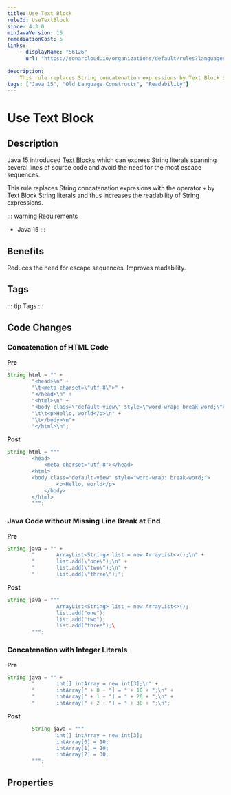 ```yaml
---
title: Use Text Block
ruleId: UseTextBlock
since: 4.3.0
minJavaVersion: 15
remediationCost: 5
links:
    - displayName: "S6126"
      url: "https://sonarcloud.io/organizations/default/rules?languages=java&open=java%3AS6126&q=S6126"
    
description:
    This rule replaces String concatenation expressions by Text Block String literals which have been introduced in Java 15.
tags: ["Java 15", "Old Language Constructs", "Readability"]
---
```


# Use Text Block

## Description

Java 15 introduced [Text Blocks](https://openjdk.java.net/jeps/378) which can express String literals spanning several lines of source code and avoid the need for the most escape sequences.

This rule replaces String concatenation expresions with the operator `+` by Text Block String literals and thus increases the readability of String expressions.

::: warning Requirements
* Java 15
:::

## Benefits

Reduces the need for escape sequences. Improves readability.

## Tags

::: tip Tags
<TagLinks />
:::

## Code Changes

### Concatenation of HTML Code

__Pre__
```java
String html = "" +
		"<head>\n" +
		"\t<meta charset=\"utf-8\">" +
		"</head>\n" +
		"<html>\n" + 
		"<body class=\"default-view\" style=\"word-wrap: break-word;\">\n"+ 
		"\t\t<p>Hello, world</p>\n" + 
		"\t</body>\n"+
		"</html>\n";
```

__Post__
```java
String html = """
		<head>
			<meta charset="utf-8"></head>
		<html>
		<body class="default-view" style="word-wrap: break-word;">
				<p>Hello, world</p>
			</body>
		</html>
		""";
```

### Java Code without Missing Line Break at End

__Pre__
```java
String java = "" +
		"		ArrayList<String> list = new ArrayList<>();\n" +
		"		list.add(\"one\");\n" +
		"		list.add(\"two\");\n" +
		"		list.add(\"three\");";
```

__Post__
```java
String java = """
				ArrayList<String> list = new ArrayList<>();
				list.add("one");
				list.add("two");
				list.add("three");\
		""";
```

### Concatenation with Integer Literals

__Pre__
```java
String java = "" + 
		"		int[] intArray = new int[3];\n" + 
		"		intArray[" + 0 + "] = " + 10 + ";\n" + 
		"		intArray[" + 1 + "] = " + 20 + ";\n" + 
		"		intArray[" + 2 + "] = " + 30 + ";\n";
```

__Post__
```java
		String java = """
				int[] intArray = new int[3];
				intArray[0] = 10;
				intArray[1] = 20;
				intArray[2] = 30;
		""";
```

<VersionNotice />

## Properties

<RuleProperties />
